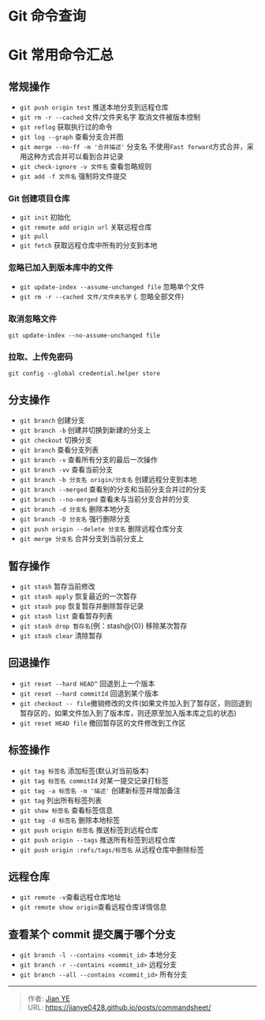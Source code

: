 # Git 命令查询


# Git 常用命令汇总

## 常规操作

- `git push origin test` 推送本地分支到远程仓库
- `git rm -r --cached` 文件/文件夹名字 取消文件被版本控制
- `git reflog` 获取执行过的命令
- `git log --graph` 查看分支合并图
- `git merge --no-ff -m '合并描述'` 分支名 不使用`Fast forward`方式合并，采用这种方式合并可以看到合并记录
- `git check-ignore -v 文件名` 查看忽略规则
- `git add -f 文件名` 强制将文件提交

### Git 创建项目仓库

- `git init` 初始化
- `git remote add origin url` 关联远程仓库
- `git pull`
- `git fetch` 获取远程仓库中所有的分支到本地

### 忽略已加入到版本库中的文件

- `git update-index --assume-unchanged file` 忽略单个文件
- `git rm -r --cached 文件/文件夹名字` (. 忽略全部文件)

### 取消忽略文件

```
git update-index --no-assume-unchanged file
```

### 拉取、上传免密码

```
git config --global credential.helper store
```

## 分支操作

- `git branch` 创建分支
- `git branch -b` 创建并切换到新建的分支上
- `git checkout` 切换分支
- `git branch` 查看分支列表
- `git branch -v` 查看所有分支的最后一次操作
- `git branch -vv` 查看当前分支
- `git branch -b 分支名 origin/分支名` 创建远程分支到本地
- `git branch --merged` 查看别的分支和当前分支合并过的分支
- `git branch --no-merged` 查看未与当前分支合并的分支
- `git branch -d 分支名` 删除本地分支
- `git branch -D 分支名` 强行删除分支
- `git push origin --delete 分支名` 删除远程仓库分支
- `git merge 分支名` 合并分支到当前分支上

## 暂存操作

- `git stash` 暂存当前修改
- `git stash apply` 恢复最近的一次暂存
- `git stash pop` 恢复暂存并删除暂存记录
- `git stash list` 查看暂存列表
- `git stash drop 暂存名`(例：stash@{0}) 移除某次暂存
- `git stash clear` 清除暂存

## 回退操作

- `git reset --hard HEAD^` 回退到上一个版本
- `git reset --hard commitId` 回退到某个版本
- `git checkout -- file`撤销修改的文件(如果文件加入到了暂存区，则回退到暂存区的，如果文件加入到了版本库，则还原至加入版本库之后的状态)
- `git reset HEAD file` 撤回暂存区的文件修改到工作区

## 标签操作

- `git tag 标签名` 添加标签(默认对当前版本)
- `git tag 标签名 commitId` 对某一提交记录打标签
- `git tag -a 标签名 -m '描述'` 创建新标签并增加备注
- `git tag` 列出所有标签列表
- `git show 标签名` 查看标签信息
- `git tag -d 标签名` 删除本地标签
- `git push origin 标签名` 推送标签到远程仓库
- `git push origin --tags` 推送所有标签到远程仓库
- `git push origin :refs/tags/标签名` 从远程仓库中删除标签

## 远程仓库

- `git remote -v`查看远程仓库地址
- `git remote show origin`查看远程仓库详情信息

## 查看某个 commit 提交属于哪个分支

- `git branch -l --contains <commit_id>` 本地分支
- `git branch -r --contains <commit_id>` 远程分支
- `git branch --all --contains <commit_id>` 所有分支

---

> 作者: [Jian YE](https://github.com/jianye0428)  
> URL: https://jianye0428.github.io/posts/commandsheet/  

